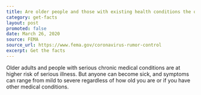 ```yaml
---
title: Are older people and those with existing health conditions the only ones at risk?
category: get-facts
layout: post
promoted: false
date: March 26, 2020
source: FEMA
source_url: https://www.fema.gov/coronavirus-rumor-control
excerpt: Get the facts
---
```


Older adults and people with serious chronic medical conditions are at higher risk of serious illness. But anyone can become sick, and symptoms can range from mild to severe regardless of how old you are or if you have other medical conditions.
